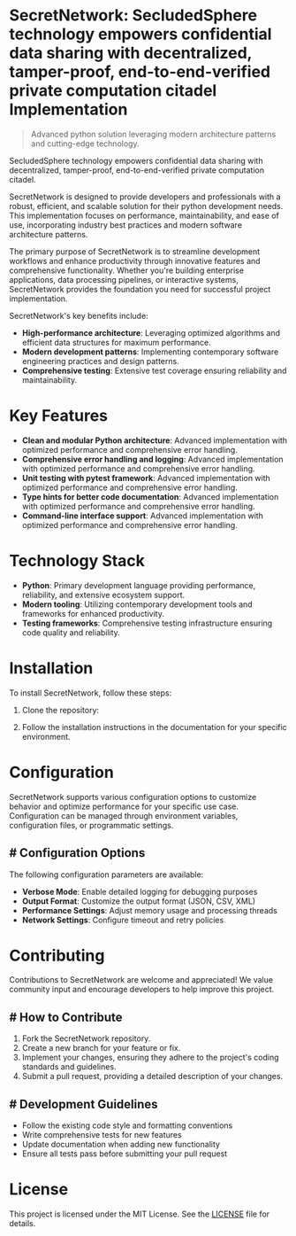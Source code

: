 <!-- fallback_SecretNetwork_20250803022242_47092 -->

# SecretNetwork: SecludedSphere technology empowers confidential data sharing with decentralized, tamper-proof, end-to-end-verified private computation citadel Implementation
> Advanced python solution leveraging modern architecture patterns and cutting-edge technology.

SecludedSphere technology empowers confidential data sharing with decentralized, tamper-proof, end-to-end-verified private computation citadel.

SecretNetwork is designed to provide developers and professionals with a robust, efficient, and scalable solution for their python development needs. This implementation focuses on performance, maintainability, and ease of use, incorporating industry best practices and modern software architecture patterns.

The primary purpose of SecretNetwork is to streamline development workflows and enhance productivity through innovative features and comprehensive functionality. Whether you're building enterprise applications, data processing pipelines, or interactive systems, SecretNetwork provides the foundation you need for successful project implementation.

SecretNetwork's key benefits include:

* **High-performance architecture**: Leveraging optimized algorithms and efficient data structures for maximum performance.
* **Modern development patterns**: Implementing contemporary software engineering practices and design patterns.
* **Comprehensive testing**: Extensive test coverage ensuring reliability and maintainability.

# Key Features

* **Clean and modular Python architecture**: Advanced implementation with optimized performance and comprehensive error handling.
* **Comprehensive error handling and logging**: Advanced implementation with optimized performance and comprehensive error handling.
* **Unit testing with pytest framework**: Advanced implementation with optimized performance and comprehensive error handling.
* **Type hints for better code documentation**: Advanced implementation with optimized performance and comprehensive error handling.
* **Command-line interface support**: Advanced implementation with optimized performance and comprehensive error handling.

# Technology Stack

* **Python**: Primary development language providing performance, reliability, and extensive ecosystem support.
* **Modern tooling**: Utilizing contemporary development tools and frameworks for enhanced productivity.
* **Testing frameworks**: Comprehensive testing infrastructure ensuring code quality and reliability.

# Installation

To install SecretNetwork, follow these steps:

1. Clone the repository:


2. Follow the installation instructions in the documentation for your specific environment.

# Configuration

SecretNetwork supports various configuration options to customize behavior and optimize performance for your specific use case. Configuration can be managed through environment variables, configuration files, or programmatic settings.

## # Configuration Options

The following configuration parameters are available:

* **Verbose Mode**: Enable detailed logging for debugging purposes
* **Output Format**: Customize the output format (JSON, CSV, XML)
* **Performance Settings**: Adjust memory usage and processing threads
* **Network Settings**: Configure timeout and retry policies

# Contributing

Contributions to SecretNetwork are welcome and appreciated! We value community input and encourage developers to help improve this project.

## # How to Contribute

1. Fork the SecretNetwork repository.
2. Create a new branch for your feature or fix.
3. Implement your changes, ensuring they adhere to the project's coding standards and guidelines.
4. Submit a pull request, providing a detailed description of your changes.

## # Development Guidelines

* Follow the existing code style and formatting conventions
* Write comprehensive tests for new features
* Update documentation when adding new functionality
* Ensure all tests pass before submitting your pull request

# License

This project is licensed under the MIT License. See the [LICENSE](https://github.com/gary111868/SecretNetwork/blob/main/LICENSE) file for details.
